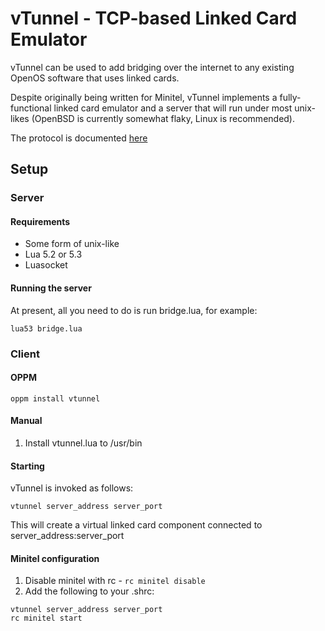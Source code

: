# vTunnel - TCP-based Linked Card Emulator

vTunnel can be used to add bridging over the internet to any existing OpenOS software that uses linked cards.

Despite originally being written for Minitel, vTunnel implements a fully-functional linked card emulator and a server that will run under most unix-likes (OpenBSD is currently somewhat flaky, Linux is recommended).

The protocol is documented [here](vtunnel-protocol.md)

## Setup

### Server

#### Requirements

- Some form of unix-like
- Lua 5.2 or 5.3
- Luasocket

#### Running the server

At present, all you need to do is run bridge.lua, for example:

```
lua53 bridge.lua
```

### Client

#### OPPM

```
oppm install vtunnel
```

#### Manual
1. Install vtunnel.lua to /usr/bin

#### Starting

vTunnel is invoked as follows:

```
vtunnel server_address server_port
```

This will create a virtual linked card component connected to server\_address:server\_port

#### Minitel configuration

1. Disable minitel with rc - `rc minitel disable`
2. Add the following to your .shrc:

```
vtunnel server_address server_port
rc minitel start
```


